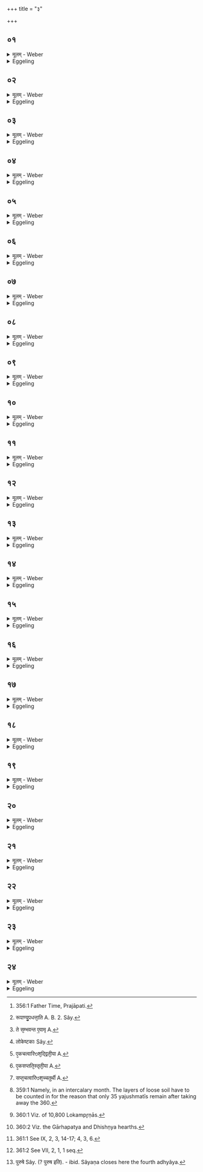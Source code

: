 +++
title = "३"

+++






##  ०१
<details><summary>मूलम् - Weber</summary>

एष वै᳘ मृत्युर्य᳘त्संवत्सरः᳟॥  
एष हि म᳘र्त्यानामहोरात्रा᳘भ्यामा᳘युः क्षिणोत्य᳘थ म्रियन्ते त᳘स्मादेष᳘ एव᳘ मृत्युः स यो᳘ हैत᳘म् मृत्यु᳘ᳫं᳘ संवत्सरं वे᳘द न᳘ हास्यैष᳘ पुरा᳘ जर᳘सोऽहोरात्रा᳘भ्यामा᳘युः क्षिणो᳘ति स᳘र्वᳫं हैवा᳘युरेति॥
</details>

<details><summary>Eggeling</summary>

1. The Year, doubtless, is the same as Death; for he [^egg_695] it is who, by means of day and night, destroys the life of mortal beings, and then they die: therefore the Year is the same as Death; and whosoever knows this Year (to be) Death, his life that (year) does not destroy, by day and night, before old age, and he attains his full (extent of) life.

[^egg_695]: 356:1 Father Time, Prajāpati.
</details>


##  ०२
<details><summary>मूलम् - Weber</summary>

एष᳘ उ एवा᳘न्तकः॥  
एष हि म᳘र्त्यानामहोरात्रा᳘भ्यामा᳘युषो᳘ऽन्तं ग᳘छत्य᳘थ म्रियन्ते त᳘स्मादेष᳘ एवा᳘न्तकः स यो हैतम᳘न्तकम् मृत्यु᳘ᳫं᳘ संवत्सरं वे᳘द न᳘ हास्यैष᳘ पुरा᳘ जर᳘सोऽहोरात्रा᳘भ्यामा᳘युषो᳘ऽन्तं ग᳘छति स᳘र्वᳫं हैवा᳘युरेति॥
</details>

<details><summary>Eggeling</summary>

2. And he, indeed, is the Ender, for it is he who, by day and night, reaches the end of the life of mortals, and then they die: therefore he is the Ender, and whosoever knows this Year, Death, the Ender, the end of his life that (Year) does not reach, by day and night, before old age, and he attains his full (extent of) life.
</details>


##  ०३
<details><summary>मूलम् - Weber</summary>

ते᳘ देवाः᳟॥  
एत᳘स्माद᳘न्तकान्मृत्योः᳘ संवत्सरा᳘त्प्रजा᳘पतेर्बिभयां᳘ चक्रुर्यद्वै᳘ नोऽय᳘महोरात्रा᳘भ्यामा᳘युषो᳘ऽन्तं न ग᳘छेदि᳘ति॥
</details>

<details><summary>Eggeling</summary>

3. The gods were afraid of this Prajāpati, the Year, Death, the Ender, lest he, by day and night, should reach the end of their life.
</details>


##  ०४
<details><summary>मूलम् - Weber</summary>

त᳘ एता᳘न्यज्ञक्रतू᳘ᳫं᳘स्तेनिरे॥  
अग्निहोत्रं᳘ दर्शपूर्णमासौ᳘ चातुर्मास्या᳘नि पशुबन्ध᳘ᳫं᳘ सौम्य᳘मध्वरं त᳘ ए᳘तैर्यज्ञक्रतु᳘भिर्य᳘जमानाॗ नामृतत्व᳘मानशिरे॥
</details>

<details><summary>Eggeling</summary>

4. They performed these sacrificial rites--the Agnihotra, the New and Full-moon sacrifices, the Seasonal offerings, the animal sacrifice, and the Soma-sacrifice: by offering these sacrifices they did not attain immortality.
</details>


##  ०५
<details><summary>मूलम् - Weber</summary>

ते हा᳘प्यग्निं᳘ चिक्यिरे॥  
ते᳘ऽपरिमिता एव᳘ परिश्रि᳘त उ᳘पदधुर᳘परिमिता य᳘जुष्मतीर᳘परिमिता लोकम्पृणा य᳘थेदम᳘प्येतर्ह्ये᳘क उपद᳘धती᳘ति देवा᳘ अकुर्वन्नि᳘ति ते᳘ हॗ नैॗवामृतत्व᳘मानशिरे॥
</details>

<details><summary>Eggeling</summary>

5. They also built a fire-altar,--they laid down

unlimited enclosing-stones; unlimited Yajushmatī (bricks), unlimited Lokampr̥ṇā (bricks), even as some lay them down to this day, saying, 'The gods did so.' They did not attain immortality.
</details>


##  ०६
<details><summary>मूलम् - Weber</summary>

ते᳘ऽर्चन्तः श्रा᳘म्यन्तश्चेरुः॥  
अमृतत्व᳘मवरु᳘रुत्समानास्ता᳘न्ह प्रजा᳘पतिरुवाच न वै᳘ मे स᳘र्वाणि रूपाण्यु᳘पधत्था᳘ति [^wbr_1] वैव᳘ रेच᳘यथ न᳘ वाॗभ्यापयथ त᳘स्माॗन्नामृ᳘ता भवथे᳘ति॥  

[^wbr_1]: रूपाण्यु᳘पधत्ता᳘ति A. B. 2. Sây.
</details>

<details><summary>Eggeling</summary>

6. They went on praising and toiling, striving to win immortality. Prajāpati then spake unto them, 'Ye do not lay down (put on me) all my forms; but ye either make (me) too large or leave (me) defective: therefore ye do not become immortal.'
</details>


##  ०७
<details><summary>मूलम् - Weber</summary>

ते᳘ होचुः॥  
ते᳘भ्यो वै᳘ नस्त्व᳘मेव त᳘द्ब्रूहि य᳘था ते स᳘र्वाणि रूपा᳘ण्युपद᳘धामे᳘ति॥
</details>

<details><summary>Eggeling</summary>

7. They spake, 'Tell thou us thyself, then, in what manner we may lay down all thy forms!'
</details>


##  ०८
<details><summary>मूलम् - Weber</summary>

स᳘ होवाच॥  
षष्टिं᳘ च त्री᳘णि च शता᳘नि परिश्रि᳘त उ᳘पधत्त षष्टिं᳘ च त्री᳘णि च शता᳘नि य᳘जुष्मतीर᳘धि ष᳘ट्त्रिंशतम᳘थ लोकम्पृणा द᳘श च सह᳘स्राण्यष्टौ᳘ च शतान्यु᳘पधत्ता᳘थ मे स᳘र्वाणि रूपाण्यु᳘पधास्यथा᳘थामृ᳘ता भविष्यथे᳘ति ते᳘ ह त᳘था देवा उ᳘पदधुस्त᳘तो देवा᳘ अमृ᳘ता आसुः॥
</details>

<details><summary>Eggeling</summary>

8. He spake, 'Lay ye down three hundred and sixty enclosing-stones, three hundred and sixty Yajushmatī (bricks), and thirty-six thereunto; and of Lokampr̥ṇā (bricks) lay ye down ten thousand and eight hundred; and ye will be laying down all my forms, and will become immortal.' And the gods laid down accordingly, and thereafter became immortal.
</details>


##  ०९
<details><summary>मूलम् - Weber</summary>

स᳘ मृत्यु᳘र्देवा᳘नब्रवीत्॥  
इत्थ᳘मेव स᳘र्वे मनुॗष्या अमृ᳘ता भविष्यन्त्य᳘थ को म᳘ह्यम् भागो᳘ भविष्यती᳘ति ते᳘ होचुर्नातो᳘ऽपरः क᳘श्चन᳘ सह श᳘रीरेणामृ᳘तोऽसद्यॗदैव त्व᳘मेत᳘म् भागᳫं ह᳘रासा अ᳘थ व्यावृ᳘त्य श᳘रीरेणामृ᳘तोऽसॗद्योऽमृतो᳘ऽसद्विद्य᳘या वा क᳘र्मणा वे᳘ति यद्वै तद᳘ब्रुवन्विद्य᳘या वा क᳘र्मणा वे᳘त्येषा᳘ हैव सा᳘ विद्या य᳘दग्नि᳘रेत᳘दु हैव तत्क᳘र्म य᳘दग्निः॥
</details>

<details><summary>Eggeling</summary>

9. Death spake unto the gods, 'Surely, on this wise all men will become immortal, and what share will then be mine?' They spake, 'Henceforward no one shall be immortal with the body: only when thou shalt have taken that (body) as thy share, he who is to become immortal either through knowledge, or through holy work, shall become immortal after separating from the body.' Now when they said, 'either through knowledge or through holy work,' it is this fire-altar that is the knowledge, and this fire-altar that is the holy work.
</details>


##  १०
<details><summary>मूलम् - Weber</summary>

ते य᳘ एव᳘मेत᳘द्विदुः᳟॥  
ये᳘ वैतत्क᳘र्म कुर्व᳘ते मृत्वा पु᳘नः स᳘म्भवन्ति ते᳘ सम्भ᳘वन्त एॗवामृतत्व᳘मभिस᳘म्भवन्त्य᳘थ [^wbr_2] य᳘ एवं न᳘ विदुर्ये᳘ वैतत्क᳘र्म न᳘ कुर्व᳘ते मृत्वा पु᳘नः स᳘म्भवन्ति त᳘ एत᳘स्यैवा᳘न्नम् पु᳘नः-पुनर्भवन्ति॥  

[^wbr_2]: ते स᳘म्भवन्त ए॒वामृ A.
</details>

<details><summary>Eggeling</summary>

10. And they who so know this, or they who do this holy work, come to life again when they have died, and, coming to life, they come to immortal life. But they who do not know this, or do not do this

holy work, come to life again when they die, and they become the food of him (Death) time after time.
</details>


##  ११
<details><summary>मूलम् - Weber</summary>

स य᳘दग्निं᳘ चिनुते᳟॥  
एत᳘मेव तद᳘न्तकम् मृत्यु᳘ᳫं᳘ संवत्सर᳘म् प्रजा᳘पतिमग्नि᳘माप्नोति यं᳘ देवा आ᳘प्नुवन्नेतमु᳘पधत्ते य᳘थैॗवैनमदो᳘ देवा᳘ उपा᳘दधत॥
</details>

<details><summary>Eggeling</summary>

11. But when he builds the fire-altar, he thereby gains Agni, Prajāpati, the Year, Death, the Ender, whom the gods gained; it is him he lays downy even as the gods thus laid him down.
</details>


##  १२
<details><summary>मूलम् - Weber</summary>

परिश्रि᳘द्भिरेॗवास्य रा᳘त्रीराप्नोति॥  
य᳘जुष्मतीभिर᳘हान्यर्धमासान्मा᳘सानृतूं᳘लोकमृणा᳘भिर्मुहूर्ता᳘न्॥
</details>

<details><summary>Eggeling</summary>

12. By the enclosing-stones he gains his nights; by the Yajushmatī (bricks) his days, half-moons, months, and seasons; and by the Lokampr̥ṇās the muhūrtas (hours).
</details>


##  १३
<details><summary>मूलम् - Weber</summary>

तद्याः᳘ परिष्रि᳘तः॥  
रा᳘त्रिलोकास्ता रा᳘त्रीणामेव सा᳘प्तिः क्रिय᳘ते रा᳘त्रीणाम् प्रतिमा ताः᳘ षष्टि᳘श्च त्री᳘णि च शता᳘नि भवन्ति षष्टि᳘श्च ह वै त्री᳘णि च शता᳘नि संवत्सर᳘स्य रा᳘त्रयस्ता᳘सामे᳘कविंशतिं गा᳘र्हपत्ये परिश्र᳘यति द्वा᳘भ्यांॗ नाशीतिं धि᳘ष्ण्येषु द्वे᳘ एकषष्टे शते᳘ आहवनी᳘ये॥
</details>

<details><summary>Eggeling</summary>

13. Thus the enclosing-stones, supplying the place of nights, are made the (means of) gaining the nights, they are the counterpart of the nights: there are three hundred and sixty of them, for there are three hundred and sixty nights in the year. Of these, he lays twenty-one round the Gārhapatya, seventy-eight round the Dhishṇya hearths, and two hundred and sixty-one round the Āhavanīya.
</details>


##  १४
<details><summary>मूलम् - Weber</summary>

अ᳘थ य᳘जुष्मत्यः॥  
दर्भस्तम्बो᳘ लोगेष्टकाः᳘ [^wbr_3] पुष्करपर्णं᳘ रुक्मपुरुषौ स्रु᳘चौ स्वयमातृणा᳘ दूर्वेष्टका द्वि᳘यजू रेतःसि᳘चौ विश्व᳘ज्योतिरृतॗव्ये अ᳘षाढा कूर्म᳘ उलूखलमुसले᳘ उखा प᳘ञ्च पशुशीर्ष᳘णि प᳘ञ्चदशापॗस्याः प᳘ञ्च छन्दस्याःॗः॥  

[^wbr_3]: लोकेष्टकाः Sây.
</details>

<details><summary>Eggeling</summary>

14. Then the Yajushmatī (bricks with special formulas):--the grass-bunch, the (four) clod-bricks, the lotus-leaf, the gold plate and man, the two spoons, the naturally-perforated (brick), the dūrvā-brick, the (one) dviyajus, two retaḥsic, a viśvajyotis, two seasonal ones, an ashāḍḥā, the tortoise, the mortar and pestle, the fire-pan, the five victims’ heads, fifteen apasyās, five cḥandasyās, fifty prāṇabhr̥ts--these ninety-eight are (in) the first layer.
</details>


##  १५
<details><summary>मूलम् - Weber</summary>

अ᳘थ द्विती᳘या॥  
प᳘ञ्चाश्विॗन्यो द्वे᳘ ऋतॗव्ये प᳘ञ्च वैश्वदेव्यः᳘ प᳘ञ्च प्राणभृ᳘तः प᳘ञ्चापॗस्या ए᳘कया न᳘ विंशति᳘र्वयॗस्यास्ता ए᳘कचत्वारिंशद्द्विती᳘या [^wbr_4] चि᳘तिः॥  

[^wbr_4]: ए᳘कचत्वारिᳫश᳘द्द्विती᳘या A.
</details>

<details><summary>Eggeling</summary>

15. Then the second (layer):--five aśvinīs, two seasonal ones, five vaiśvadevīs, five prāṇabhr̥ts, five apasyās, nineteen vayasyās--these forty-one are (in) the second layer.
</details>


##  १६
<details><summary>मूलम् - Weber</summary>

अ᳘थ तृती᳘या॥  
स्वयमातृणा प᳘ञ्च दि᳘श्या विश्व᳘ज्योतिश्च᳘तस्र ऋतॗव्या द᳘श प्राणभृ᳘तः ष᳘ट्त्रिंशच्छन्दॗस्याश्च᳘तुर्दश वा᳘लखिल्यास्ता ए᳘कसप्ततिस्तृती᳘या [^wbr_5] चि᳘तिः॥  

[^wbr_5]: ए᳘कसप्तति᳘स्तृती᳘या A.
</details>

<details><summary>Eggeling</summary>

16. Then the third (layer):--the naturally-perforated one, five regional ones, a viśvajyotis, four seasonal ones, ten prāṇabhr̥ts, thirty-six cḥandasyās,

fourteen vālakhilyas--these seventy-one are (in) the third layer.
</details>


##  १७
<details><summary>मूलम् - Weber</summary>

अ᳘थ चतुॗर्थी॥  
अष्टा᳘दश प्रथमा अ᳘थ द्वा᳘दशा᳘थ सप्त᳘दश ताः᳘ सप्त᳘चत्वारिंशच्चतुर्थी [^wbr_6] चि᳘तिः॥  

[^wbr_6]: सप्त᳘चत्वारिᳫश᳘च्चतुर्थी A.
</details>

<details><summary>Eggeling</summary>

17. Then the fourth (layer):--first eighteen, then twelve, then seventeen--these forty-seven are (in) the fourth layer.
</details>


##  १८
<details><summary>मूलम् - Weber</summary>

अ᳘थ पञ्चमी॥  
प᳘ञ्चासपत्ना᳘श्चत्वारिंश᳘द्विरा᳘ज ए᳘कया न᳘ त्रिंशत्स्तो᳘मभागाः प᳘ञ्च नाकस᳘दः प᳘ञ्च प᳘ञ्चचूडा ए᳘कत्रिंशच्छन्दॗस्या अष्टौ गा᳘र्हपत्यो चि᳘तिरष्टौ᳘ पुनश्चिति᳘रृतॗव्ये विश्व᳘ज्योतिर्विकर्णी᳘ च स्वयमातृणा चा᳘श्मा पृ᳘श्निर्य᳘श्चिॗतेऽग्नि᳘र्निधीय᳘ते ता᳘ अष्टात्रिंशं᳘ शत᳘म् पञ्चमी चि᳘तिः॥
</details>

<details><summary>Eggeling</summary>

18. Then the fifth (layer):--five asapatnās, forty virājs, twenty-nine stomabhāgās, five nākasads, five pañcacūḍās, thirty-one cḥandasyās, eight (of) the Gārhapatya hearth, eight (of) the Punaściti, two seasonal ones, a viśvajyotis, a vikarṇī, a naturally-perforated one, the variegated stone, the fire which is placed on the altar--these one hundred and thirty-eight are (in) the fifth layer.
</details>


##  १९
<details><summary>मूलम् - Weber</summary>

ताः स᳘र्वाः पञ्च᳘भिर्न᳘ चत्वा᳘रि शता᳘नि॥  
त᳘यो याः᳘ षष्टि᳘श्च त्री᳘णि च शतान्य᳘हर्लोकास्ता अ᳘ह्नामेव सा᳘प्तिः क्रियते᳘ऽह्नाम् प्रतिमा ताः᳘ षष्टि᳘श्च त्री᳘णि च शता᳘नि भवन्ति षष्टि᳘श्च ह वै त्री᳘णि च शता᳘नि संवत्सरस्या᳘हान्य᳘थ याः ष᳘ट्त्रिंशत्पु᳘रीषं ता᳘सां षट्त्रिंशी त᳘तो याश्च᳘तुर्विंशतिरर्धमास᳘लोकास्ता᳘ अर्धमासा᳘नामेव सा᳘प्तिः क्रिय᳘तेऽर्धमासा᳘नाम् प्रतिमा᳘थ या द्वा᳘दश मा᳘सलोकास्ता मा᳘सानामेव सा᳘प्तिः क्रिय᳘ते मा᳘सानाम् प्रतिमा ता᳘ उ द्व᳘-द्वे सह᳘र्तु᳘लोका ऋतूना᳘मशून्य᳘तायै॥
</details>

<details><summary>Eggeling</summary>

19. All these make three hundred and ninety-five. Of these, three hundred and sixty, supplying the place of days, are made the (means of) gaining the days, they are the counterpart of the days: There are three hundred and sixty of them, for there are three hundred and sixty days in the year. And for the thirty-six (additional days) which there are [^egg_696] the filling of earth (counts as) the thirty-sixth; and twenty-four thereof, supplying the place of half-moons, are made the (means of) gaining the half-moons, they are the counterpart of the half-moons. And the (remaining) twelve, supplying the place of months, are made the (means of) gaining the months, they are the counterpart of the months. And, lest the seasons should be wanting, these (twelve bricks), by two and two (taken) together, supply the place of seasons.

[^egg_696]: 359:1 Namely, in an intercalary month. The layers of loose soil have to be counted in for the reason that only 35 yajushmatīs remain after taking away the 360.
</details>


##  २०
<details><summary>मूलम् - Weber</summary>

अ᳘थ या᳘ लोकम्पृणाः᳟॥  
मुहुर्त᳘लोकास्ता᳘ मुहूर्ता᳘नामेव सा᳘प्तिः क्रिय᳘ते मुहूर्ता᳘नाम् प्रतिमा ता द᳘श च सह᳘स्राण्यष्टौ᳘ च शता᳘नि भवन्त्येता᳘वन्तो हि᳘ संवत्सर᳘स्य मुहूर्तास्ता᳘सामे᳘कविह्+शतिं गा᳘र्हपत्य उपद᳘धाति द्वा᳘भ्यांॗ नाशीतिं धि᳘ष्ण्येष्वाहवनी᳘य इ᳘तरा एता᳘वन्ति वै᳘ संवत्सर᳘स्य रूपा᳘णि ता᳘न्यस्या᳘त्राप्तान्युपहितानि भवन्ति॥
</details>

<details><summary>Eggeling</summary>

20. And as to the Lokampr̥ṇā (space-filling bricks), supplying the place of muhūrtas (hours), they are made the (means) of gaining the muhūrtas, they are the counterpart of the muhūrtas: there are ten thousand and eight hundred of them, for so many muhūrtas there are in the year. Of these, he lays down twenty-one in the Gārhapatya (altar), seventy-eight in the Dhishṇya-hearths, and the others in the Āhavanīya. So many, indeed, are the (different) forms of the year: it is these that are here secured for him (Prajāpati, the Year), and are put on him.
</details>


##  २१
<details><summary>मूलम् - Weber</summary>

तद्धै᳘के॥  
आहवनी᳘य एॗवैता᳘ᳫं᳘ सम्प᳘दमापिपयिषन्त्यन्ये वा᳘ एॗतेऽग्न᳘यश्चिताः कि᳘मन्यत्रो᳘पहिता इह स᳘म्पश्येमे᳘ति न त᳘था कुर्याद्द᳘श वा᳘ एता᳘नग्नीं᳘श्चिनुॗतेऽष्टौ धि᳘ष्ण्यानाहवनी᳘यं च गा᳘र्हपत्यं च त᳘स्मादाहुर्विरा᳘डग्निरि᳘ति द᳘शाक्षरा हि᳘ विराट् तान्नु स᳘र्वाने᳘कमिवैवा᳘चक्षतेऽग्निरि᳘त्येत᳘स्यॗ ह्येॗवैता᳘नि स᳘र्वाणि रूपा᳘णि य᳘था संवत्सर᳘स्याहोरात्रा᳘ण्यर्धमासा मा᳘सा ऋत᳘व एव᳘मस्यैता᳘नि स᳘र्वाणि रूपा᳘णि॥
</details>

<details><summary>Eggeling</summary>

21. Now, some wish to get this total amount [^egg_697] in the Āhavanīya itself, arguing, 'Those are different brick-built fire-altars: why should we here (in the Āhavanīya altar) take into account those laid down there (in the Gārhapatya and Dhishṇyas)?' But let him not do so. There are, indeed, ten of these fire-altars he builds--eight Dhishṇyas, the Āhavanīya and the Gārhapatya--whence they say, 'Agni is Virāj (wide shining or ruling),' for the Virāj (metre) consists of ten syllables: but, surely, all these (altars and hearths) are looked upon as only one, as Agni; for it is merely forms of him that they all are,--even as the days and nights, the half-moons, the months, and the seasons (are forms) of the year, so are they all forms of him (Agni).

[^egg_697]: 360:1 Viz. of 10,800 Lokampr̥ṇās.
</details>


##  २२
<details><summary>मूलम् - Weber</summary>

ते ये᳘ ह त᳘था कुर्व᳘न्ति॥  
एता᳘नि हास्य ते᳘ रूपा᳘णि बहिर्धा᳘ कुर्वन्त्य᳘थो पापवस्यसं᳘ कुर्वन्ति क्षत्रा᳘य वि᳘शम् प्रतिप्रति᳘नीम् प्रत्युद्यामि᳘नीमाग्नीध्री᳘ये वा अ᳘श्मानम् पृ᳘श्निमु᳘पदधात्य᳘थ तᳫं स᳘म्पश्यति कि᳘मु त᳘ᳫं᳘ सम्प᳘श्यन्नि᳘तरा न स᳘म्पश्येद्ये᳘नैव नि᳘रृतिम् पाप्मा᳘नमपहते स᳘ एकादशः᳟॥
</details>

<details><summary>Eggeling</summary>

22. And, assuredly, they who do this put those forms of his [^egg_698] outside of him, and produce confusion between the better and the worse; they make the peasantry equal and refractory to the nobility. Surely, on the Āgnīdhrīya he places the variegated

[^egg_698]: 360:2 Viz. the Gārhapatya and Dhishṇya hearths.

stone [^egg_699], and that he takes into account: why, then, taking that into account, should he not take others into account? That (altar) by which they ward off Nirr̥ti [^egg_700], evil, is the eleventh.

[^egg_699]: 361:1 See IX, 2, 3, 14-17; 4, 3, 6.

[^egg_700]: 361:2 See VII, 2, 1, 1 seq.
</details>


##  २३
<details><summary>मूलम् - Weber</summary>

त᳘दाहुः॥  
कथ᳘मु ता अ᳘त्र न स᳘म्पश्यती᳘ति नॗ ह्येना अभिजुहोत्या᳘हुत्या वा इ᳘ष्टका स᳘र्वा कृत्स्ना भ᳘वती᳘ति॥
</details>

<details><summary>Eggeling</summary>

23. As to this they say, 'Why, then, do they not take into account here those (of Nirr̥ti's altar)?' Because he makes no offering on them, for it is by offering that a brick becomes whole and complete.
</details>


##  २४
<details><summary>मूलम् - Weber</summary>

त᳘दाहुः॥  
कथ᳘मस्यैता अ᳘नतिरिक्ता उ᳘पहिता भवन्ती᳘ति वीर्यं᳘ वा᳘ अस्यैता अ᳘नतिरिक्तं वै पु᳘रुषं [^wbr_7] वीर्य᳘ᳫं᳘ स᳘ ह वा᳘ एतᳫं स᳘र्वं कृत्स्नम् प्रजा᳘पतिᳫं स᳘ᳫं᳘स्करोति य᳘ एवं᳘ विद्वा᳘नेतत्क᳘र्म कुरुते यो᳘ वैत᳘देवं वे᳘द॥  

[^wbr_7]: पुरुषे Sây. (? पुरुष इति). - ibid. Sâyaṇa closes here the fourth adhyâya.
</details>
<details><summary>Eggeling</summary>

24. As to this they say, 'How are these (bricks) of his laid down so as not to be excessive?' Well, these (bricks) are his (Agni's) vital power, and man's vital power is not excessive. Thus whosoever, knowing this, performs this holy work, or he who but knows this, makes up this Prajāpati whole and complete.
</details>

